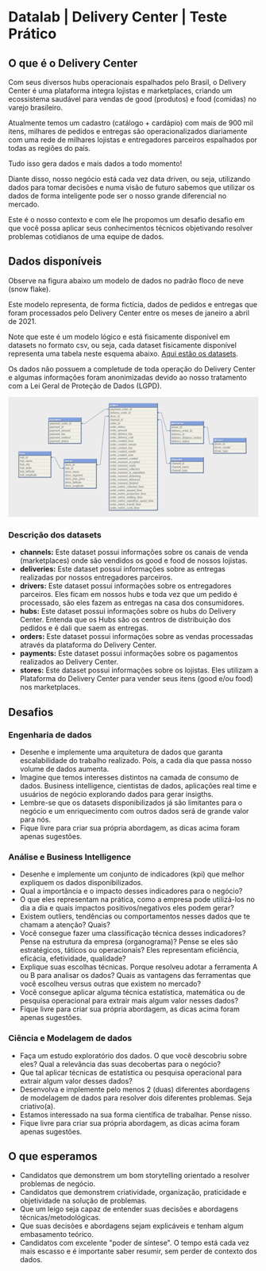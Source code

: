 # Datalab | Delivery Center | Teste Prático 


## O que é o Delivery Center

Com seus diversos hubs operacionais espalhados pelo Brasil, o Delivery Center é uma plataforma integra lojistas e marketplaces, criando um ecossistema saudável para vendas de good (produtos) e food (comidas) no varejo brasileiro.

Atualmente temos um cadastro (catálogo + cardápio) com mais de 900 mil itens, milhares de pedidos e entregas são operacionalizados diariamente com uma rede de milhares lojistas e entregadores parceiros espalhados por todas as regiões do país. 

Tudo isso gera dados e mais dados a todo momento! 

Diante disso, nosso negócio está cada vez data driven, ou seja, utilizando dados para tomar decisões e numa visão de futuro sabemos que utilizar os dados de forma inteligente pode ser o nosso grande diferencial no mercado.

Este é o nosso contexto e com ele lhe propomos um desafio desafio em que você possa aplicar seus conhecimentos técnicos objetivando resolver problemas cotidianos de uma equipe de dados.

## Dados disponíveis

Observe na figura abaixo um modelo de dados no padrão floco de neve (snow flake). 

Este modelo representa, de forma fictícia, dados de pedidos e entregas que foram processados pelo Delivery Center entre os meses de janeiro a abril de 2021. 

Note que este é um modelo lógico e está fisicamente disponível em datasets no formato csv, ou seja, cada dataset fisicamente disponível representa uma tabela neste esquema abaixo. [Aqui estão os datasets](/datasets).

Os dados não possuem a completude de toda operação do Delivery Center e algumas informações foram anonimizadas devido ao nosso tratamento com a Lei Geral de Proteção de Dados (LGPD).

![Modelo lógico do Banco de Dados](images/data_model.png)

### Descrição dos datasets

* **channels:** Este dataset possui informações sobre os canais de venda (marketplaces) onde são vendidos os good e food de nossos lojistas.
* **deliveries:** Este dataset possui informações sobre as entregas realizadas por nossos entregadores parceiros.
* **drivers:** Este dataset possui informações sobre os entregadores parceiros. Eles ficam em nossos hubs e toda vez que um pedido é processado, são eles fazem as entregas na casa dos consumidores.
* **hubs:** Este dataset possui informações sobre os hubs do Delivery Center. Entenda que os Hubs são os centros de distribuição dos pedidos e é dali que saem as entregas.
* **orders:**  Este dataset possui informações sobre as vendas processadas através da plataforma do Delivery Center.
* **payments:** Este dataset possui informações sobre os pagamentos realizados ao Delivery Center.
* **stores:** Este dataset possui informações sobre os lojistas. Eles utilizam a Plataforma do Delivery Center para vender seus itens (good e/ou food) nos marketplaces.

## Desafios

### Engenharia de dados

* Desenhe e implemente uma arquitetura de dados que garanta escalabilidade do trabalho realizado. Pois, a cada dia que passa nosso volume de dados aumenta.
* Imagine que temos interesses distintos na camada de consumo de dados. Business intelligence, cientistas de dados, aplicações real time e usuários de negócio explorando dados para gerar insigths.
* Lembre-se que os datasets disponibilizados já são limitantes para o negócio e um  enriquecimento com outros dados será de grande valor para nós.
* Fique livre para criar sua própria abordagem, as dicas acima foram apenas sugestões.

### Análise e Business Intelligence

* Desenhe e implemente um conjunto de indicadores (kpi) que melhor expliquem os dados disponibilizados.
* Qual a importância e o impacto desses indicadores para o negócio?
* O que eles representam na prática, como a empresa pode utilizá-los no dia a dia e quais impactos positivos/negativos eles podem gerar?
* Existem outliers, tendências ou comportamentos nesses dados que te chamam a atenção? Quais?
* Você consegue fazer uma classificação técnica desses indicadores? Pense na estrutura da empresa (organograma)? Pense se eles são estratégicos, táticos ou operacionais? Eles representam eficiência, eficácia, efetividade, qualidade?
* Explique suas escolhas técnicas. Porque resolveu adotar a ferramenta A ou B para analisar os dados? Quais as vantagens das ferramentas que você escolheu versus outras que existem no mercado?
* Você consegue aplicar alguma técnica estatística, matemática ou de pesquisa operacional para extrair mais algum valor nesses dados?
* Fique livre para criar sua própria abordagem, as dicas acima foram apenas sugestões.

### Ciência e Modelagem de dados

* Faça um estudo exploratório dos dados. O que você descobriu sobre eles? Qual a relevância das suas decobertas para o negócio?
* Que tal aplicar técnicas de estatística ou pesquisa operacional para extrair algum valor desses dados?
* Desenvolva e implemente pelo menos 2 (duas) diferentes abordagens de modelagem de dados para resolver dois diferentes problemas. Seja criativo(a).
* Estamos interessado na sua forma científica de trabalhar. Pense nisso.
* Fique livre para criar sua própria abordagem, as dicas acima foram apenas sugestões.

## O que esperamos

* Candidatos que demonstrem um bom storytelling orientado a resolver problemas de negócio.
* Candidatos que demonstrem criatividade, organização, praticidade e objetividade na solução de problemas.
* Que um leigo seja capaz de entender suas decisões e abordagens técnicas/metodológicas.
* Que suas decisões e abordagens sejam explicáveis e tenham algum embasamento teórico.
* Candidatos com excelente "poder de síntese". O tempo está cada vez mais escasso e é importante saber resumir, sem perder de contexto dos dados.






